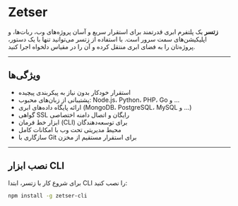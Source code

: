 # Zetser

**زتسر** یک پلتفرم ابری قدرتمند برای استقرار سریع و آسان پروژه‌های وب، ربات‌ها، و اپلیکیشن‌های سمت سرور است. با استفاده از زتسر می‌توانید تنها با یک دستور، پروژه‌تان را به فضای ابری منتقل کرده و آن را در مقیاس دلخواه اجرا کنید.

---

## ویژگی‌ها

- استقرار خودکار بدون نیاز به پیکربندی پیچیده
- پشتیبانی از زبان‌های محبوب: Node.js، Python، PHP، Go و ...
- ارائه پایگاه داده‌های ابری (MongoDB، PostgreSQL، MySQL و ...)
- گواهی SSL رایگان و اتصال دامنه اختصاصی
- ابزار خط فرمان (CLI) برای توسعه‌دهندگان
- محیط مدیریتی تحت وب با امکانات کامل
- سازگاری با Git برای استقرار مستقیم از مخزن

---

## نصب ابزار CLI

برای شروع کار با زتسر، ابتدا CLI را نصب کنید:

```bash
npm install -g zetser-cli
